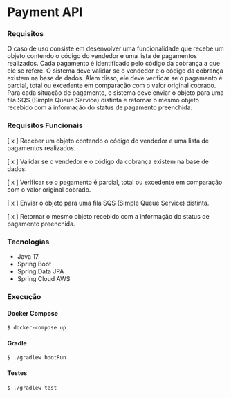 # Payment API

### Requisitos

O caso de uso consiste em desenvolver uma funcionalidade que recebe um objeto contendo o código do vendedor e uma lista de pagamentos realizados. Cada pagamento é identificado pelo código da cobrança a que ele se refere. O sistema deve validar se o vendedor e o código da cobrança existem na base de dados. Além disso, ele deve verificar se o pagamento é parcial, total ou excedente em comparação com o valor original cobrado. Para cada situação de pagamento, o sistema deve enviar o objeto para uma fila SQS (Simple Queue Service) distinta e retornar o mesmo objeto recebido com a informação do status de pagamento preenchida.

### Requisitos Funcionais
[ x ] Receber um objeto contendo o código do vendedor e uma lista de pagamentos realizados.

[ x ] Validar se o vendedor e o código da cobrança existem na base de dados.

[ x ] Verificar se o pagamento é parcial, total ou excedente em comparação com o valor original cobrado.

[ x ] Enviar o objeto para uma fila SQS (Simple Queue Service) distinta.

[ x ] Retornar o mesmo objeto recebido com a informação do status de pagamento preenchida.

### Tecnologias

- Java 17
- Spring Boot
- Spring Data JPA
- Spring Cloud AWS

### Execução
#### Docker Compose
```shell
$ docker-compose up
```

#### Gradle
```shell
$ ./gradlew bootRun
```

#### Testes
```shell
$ ./gradlew test
```